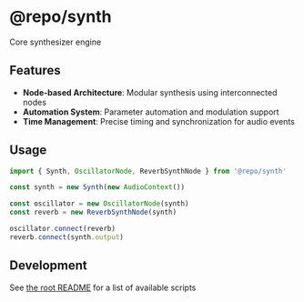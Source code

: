 # @repo/synth

Core synthesizer engine

## Features

- **Node-based Architecture**: Modular synthesis using interconnected nodes
- **Automation System**: Parameter automation and modulation support
- **Time Management**: Precise timing and synchronization for audio events

## Usage

```typescript
import { Synth, OscillatorNode, ReverbSynthNode } from '@repo/synth'

const synth = new Synth(new AudioContext())

const oscillator = new OscillatorNode(synth)
const reverb = new ReverbSynthNode(synth)

oscillator.connect(reverb)
reverb.connect(synth.output)
```

## Development

See [the root README](../../README.md) for a list of available scripts

